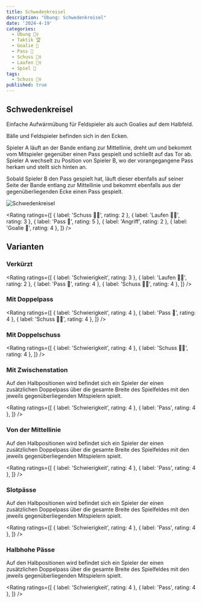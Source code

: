 ```yaml
---
title: Schwedenkreisel
description: "Übung: Schwedenkreisel"
date: '2024-4-19'
categories:
  - Übung 🏃‍♀️
  - Taktik 🏆
  - Goalie 🥅
  - Pass 🏒
  - Schuss 🏌️‍♀️
  - Laufen 🏃‍♀️
  - Spiel 🧠
tags:
  - Schuss 🏌️‍♀️
published: true
---
```


<script>
  import Rating from '$lib/md-components/rating.svelte'
</script>

## Schwedenkreisel

Einfache Aufwärmübung für Feldspieler als auch Goalies auf dem Halbfeld.

Bälle und Feldspieler befinden sich in den Ecken.

Spieler A läuft an der Bande entlang zur Mittellinie, dreht um und bekommt vom Mitspieler gegenüber einen Pass gespielt und schließt auf das Tor ab.
Spieler A wechselt zu Position von Spieler B, wo der vorangegangene Pass herkam und stellt sich hinten an.

Sobald Spieler B den Pass gespielt hat, läuft dieser ebenfalls auf seiner Seite der Bande entlang zur Mittellinie und bekommt ebenfalls aus der gegenüberliegenden Ecke einen Pass gespielt.

![Schwedenkreisel](/Schwedenkreisel.gif)

<Rating
	ratings={[
		{ label: 'Schuss 🏌️‍♀️', rating: 2 },
		{ label: 'Laufen 🏃‍♀️', rating: 3 },
		{ label: 'Pass 🏒', rating: 5 },
		{ label: 'Angriff', rating: 2 },
		{ label: 'Goalie 🥅', rating: 4 },
	]}
/>

## Varianten

### Verkürzt

<Rating
	ratings={[
		{ label: 'Schwierigkeit', rating: 3 },
		{ label: 'Laufen 🏃‍♀️', rating: 2 },
		{ label: 'Pass 🏒', rating: 4 },
		{ label: 'Schuss 🏌️‍♀️', rating: 4 },
	]}
/>

### Mit Doppelpass

<Rating
	ratings={[
		{ label: 'Schwierigkeit', rating: 4 },
		{ label: 'Pass 🏒', rating: 4 },
		{ label: 'Schuss 🏌️‍♀️', rating: 4 },
	]}
/>

### Mit Doppelschuss

<Rating
	ratings={[
		{ label: 'Schwierigkeit', rating: 4 },
		{ label: 'Schuss 🏌️‍♀️', rating: 4 },
	]}
/>

### Mit Zwischenstation

Auf den Halbpositionen wird befindet sich ein Spieler der einen zusätzlichen Doppelpass über die gesamte Breite des Spielfeldes mit den jeweils gegenüberliegenden Mitspielern spielt.



<Rating
	ratings={[
		{ label: 'Schwierigkeit', rating: 4 },
		{ label: 'Pass', rating: 4 },
	]}
/>

### Von der Mittellinie

Auf den Halbpositionen wird befindet sich ein Spieler der einen zusätzlichen Doppelpass über die gesamte Breite des Spielfeldes mit den jeweils gegenüberliegenden Mitspielern spielt.



<Rating
	ratings={[
		{ label: 'Schwierigkeit', rating: 4 },
		{ label: 'Pass', rating: 4 },
	]}
/>

### Slotpässe

Auf den Halbpositionen wird befindet sich ein Spieler der einen zusätzlichen Doppelpass über die gesamte Breite des Spielfeldes mit den jeweils gegenüberliegenden Mitspielern spielt.



<Rating
	ratings={[
		{ label: 'Schwierigkeit', rating: 4 },
		{ label: 'Pass', rating: 4 },
	]}
/>

### Halbhohe Pässe

Auf den Halbpositionen wird befindet sich ein Spieler der einen zusätzlichen Doppelpass über die gesamte Breite des Spielfeldes mit den jeweils gegenüberliegenden Mitspielern spielt.



<Rating
	ratings={[
		{ label: 'Schwierigkeit', rating: 4 },
		{ label: 'Pass', rating: 4 },
	]}
/>
